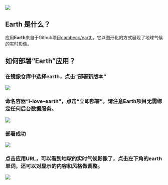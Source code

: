 ![](http://blog.daocloud.io/wp-content/uploads/2015/05/earth.jpg)

## **Earth** 是什么？

应用**Earth**来自于Github项目[cambecc/earth](https://github.com/cambecc/earth)，它以图形化的方式展现了地球气候的实时影像。

## 如何部署“Earth”应用？

### 在**镜像仓库**中选择**earth**，点击“部署新版本”

![](http://blog.daocloud.io/wp-content/uploads/2015/05/app-earth-2.png)

### 命名容器“**i-love-earth**”，点击“立即部署”，请注意Earth项目无需绑定任何后台数据服务。

![](http://blog.daocloud.io/wp-content/uploads/2015/05/app-earth-4.png)

### 部署成功

![](http://blog.daocloud.io/wp-content/uploads/2015/05/app-earth-8.png)

### 点击应用URL，可以看到地球的实时气候影像了，点击左下角的earth单词，还可以对显示的内容和风格做调整。

![](http://blog.daocloud.io/wp-content/uploads/2015/05/app-earth.png)